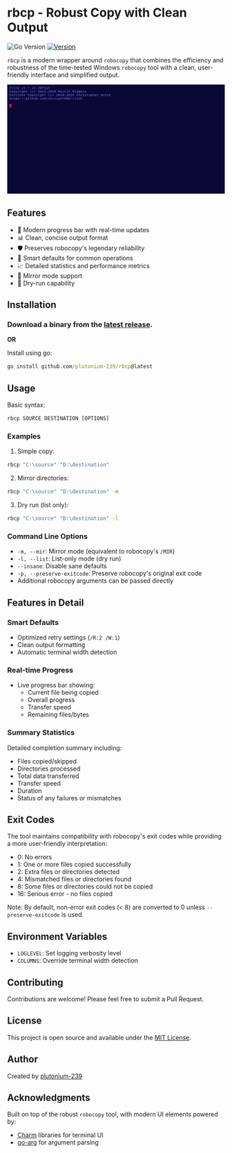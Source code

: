 # rbcp - Robust Copy with Clean Output

![Go Version](https://img.shields.io/badge/Go-1.x-blue)
[![Version](https://img.shields.io/badge/Version-1.2.2-green)](https://github.com/plutonium-239/rbcp/releases)

`rbcp` is a modern wrapper around `robocopy` that combines the efficiency and robustness of the time-tested Windows `robocopy` tool with a clean, user-friendly interface and simplified output.

![demo](demo/demo.gif)

## Features

- 🚀 Modern progress bar with real-time updates
- 📊 Clean, concise output format
- 🛡️ Preserves robocopy's legendary reliability
- 🎯 Smart defaults for common operations
- 📈 Detailed statistics and performance metrics
- 🔄 Mirror mode support
- 🏃 Dry-run capability

## Installation

### Download a binary from the [latest release](https://github.com/plutonium-239/rbcp/releases/latest).

**OR**

Install using go:

```cmd
go install github.com/plutonium-239/rbcp@latest
```

## Usage

Basic syntax:
```cmd
rbcp SOURCE DESTINATION [OPTIONS]
```

### Examples

1. Simple copy:
```bash
rbcp "C:\source" "D:\destination"
```

2. Mirror directories:
```bash
rbcp "C:\source" "D:\destination" -m
```

3. Dry run (list only):
```bash
rbcp "C:\source" "D:\destination" -l
```

### Command Line Options

- `-m, --mir`: Mirror mode (equivalent to robocopy's `/MIR`)
- `-l, --list`: List-only mode (dry run)
- `--insane`: Disable sane defaults
- `-p, --preserve-exitcode`: Preserve robocopy's original exit code
- Additional robocopy arguments can be passed directly

## Features in Detail

### Smart Defaults

- Optimized retry settings (`/R:2 /W:1`)
- Clean output formatting
- Automatic terminal width detection

### Real-time Progress

- Live progress bar showing:
  - Current file being copied
  - Overall progress
  - Transfer speed
  - Remaining files/bytes

### Summary Statistics

Detailed completion summary including:
- Files copied/skipped
- Directories processed
- Total data transferred
- Transfer speed
- Duration
- Status of any failures or mismatches

## Exit Codes

The tool maintains compatibility with robocopy's exit codes while providing a more user-friendly interpretation:

- 0: No errors
- 1: One or more files copied successfully
- 2: Extra files or directories detected
- 4: Mismatched files or directories found
- 8: Some files or directories could not be copied
- 16: Serious error - no files copied

Note: By default, non-error exit codes (< 8) are converted to 0 unless `--preserve-exitcode` is used.

## Environment Variables

- `LOGLEVEL`: Set logging verbosity level
- `COLUMNS`: Override terminal width detection

## Contributing

Contributions are welcome! Please feel free to submit a Pull Request.

## License

This project is open source and available under the [MIT License](LICENSE).

## Author

Created by [plutonium-239](https://github.com/plutonium-239)

## Acknowledgments

Built on top of the robust `robocopy` tool, with modern UI elements powered by:
- [Charm](https://github.com/charmbracelet) libraries for terminal UI
- [go-arg](https://github.com/alexflint/go-arg) for argument parsing
